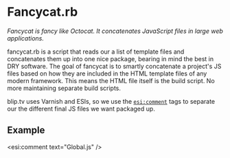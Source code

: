 Fancycat.rb
===========

_Fancycat is fancy like Octocat. It concatenates JavaScript files in large web applications._


fancycat.rb is a script that reads our a list of template files
and concatenates them up into one nice package, bearing in mind
the best in DRY software. The goal of fancycat is to smartly
concatenate a project's JS files based on how they are included in 
the HTML template files of any modern framework. This means the HTML 
file itself is the build script. No more maintaining separate
build scripts.

blip.tv uses Varnish and ESIs, so we use the <code><esi:comment></code> tags
to separate our the different final JS files we want packaged up.

Example
--------


   <esi:comment text="Global.js" />
   <script src="BLIP.js" />
   <script src="BLIP/Object.js" />

   <esi:comment text="Dashboard.js" />
   <script src="Widget.js" />
   <script src="Doodad.js" />

This example causes fancycat.rb to package the BLIP.js and 
Object.js files into a file called Global.js and Widget.js and
Doodad.js into Dashboard.js. It is then recommended to minify this file 
using our standard [YUI compressor](http://developer.yahoo.com/yui/compressor/) or another minification tool.

Getting Started
---------------

Fancycat should be run on the commandline with your HTML templates as arguments. Example:

<pre>
	kelly% fancycat.rb templ/blipnew/template1.phtml templ/blipnew/template1.phtml
</pre>

blip.tv uses [Varnish](http://www.varnish-cache.org/) and [ESIs](http://bignosebird.com/sdocs/extend.shtml) in our stack, so we delimit new comments using ESI comments. 
You could potentially use HTML comments, Rails templates comments or random strings if
you feel like it. You will need to configure that yourself, though. 

These comments tell Fancycat where to stop and start concatenating files.

About
------

Fancycat.rb is used by [blip.tv](http://blip.tv) to concatenate their JavaScript for their
large applications. Originally written by Kelly Sutton.